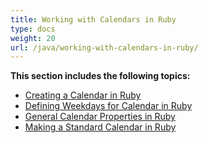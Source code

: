 ```yaml
---
title: Working with Calendars in Ruby
type: docs
weight: 20
url: /java/working-with-calendars-in-ruby/
---
```


**This section includes the following topics:**

- [Creating a Calendar in Ruby](/tasks/java/creating-a-calendar-in-ruby-html/)
- [Defining Weekdays for Calendar in Ruby](/tasks/java/defining-weekdays-for-calendar-in-ruby-html/)
- [General Calendar Properties in Ruby](/tasks/java/general-calendar-properties-in-ruby-html/)
- [Making a Standard Calendar in Ruby](/tasks/java/making-a-standard-calendar-in-ruby-html/)
